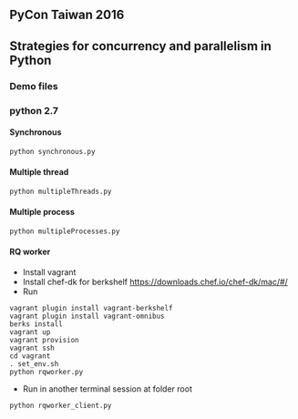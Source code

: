 ## PyCon Taiwan 2016

## Strategies for concurrency and parallelism in Python

### Demo files
### python 2.7

#### Synchronous
```python
python synchronous.py
```

#### Multiple thread
```python
python multipleThreads.py
```

#### Multiple process
```python
python multipleProcesses.py
```

#### RQ worker

- Install vagrant
- Install chef-dk for berkshelf https://downloads.chef.io/chef-dk/mac/#/
- Run
```
vagrant plugin install vagrant-berkshelf
vagrant plugin install vagrant-omnibus
berks install
vagrant up
vagrant provision
vagrant ssh
cd vagrant
. set_env.sh
python rqworker.py
```
- Run in another terminal session at folder root
```
python rqworker_client.py
```
